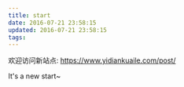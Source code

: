 ```yaml
---
title: start
date: 2016-07-21 23:58:15
updated: 2016-07-21 23:58:15
tags:
---
```


欢迎访问新站点: <https://www.yidiankuaile.com/post/>

It's a new start~


